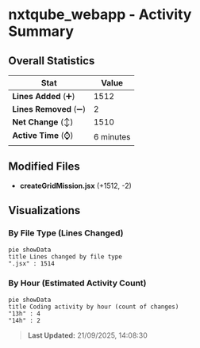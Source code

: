 # nxtqube_webapp - Activity Summary 

## Overall Statistics

| Stat                   | Value                                                             |
| ---------------------- | ----------------------------------------------------------------- |
| **Lines Added** (➕)   | 1512                                          |
| **Lines Removed** (➖) | 2                                        |
| **Net Change** (↕)    | 1510                |
| **Active Time** (⌚)   | 6 minutes |


## Modified Files
- **createGridMission.jsx** (+1512, -2)

## Visualizations

### By File Type (Lines Changed)

```mermaid
pie showData
title Lines changed by file type
".jsx" : 1514
```

### By Hour (Estimated Activity Count)

```mermaid
pie showData
title Coding activity by hour (count of changes)
"13h" : 4
"14h" : 2
```


> **Last Updated:** 21/09/2025, 14:08:30